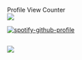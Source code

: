   Profile View Counter <br>
  <img src="https://profile-counter.glitch.me/StrangeAJ/count.svg" />
</p>

[![spotify-github-profile](https://spotify-github-profile.vercel.app/api/view?uid=9abfrr6k3wflel0i5qbetetts&cover_image=true&theme=default&show_offline=true&background_color=121212&interchange=true&bar_color=53b14f&bar_color_cover=true)](https://spotify-github-profile.vercel.app/api/view?uid=9abfrr6k3wflel0i5qbetetts&redirect=true)
##
![](https://komarev.com/ghpvc/?username=StrangeAJ)
